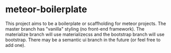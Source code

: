# meteor-boilerplate
This project aims to be a boilerplate or scaffholding for meteor projects. The master branch has "vanilla" styling (no front-end framework). The materialize branch will use materializecss and the bootstrap branch will use bootstrap. There may be a semantic ui branch in the future (or feel free to add one).


